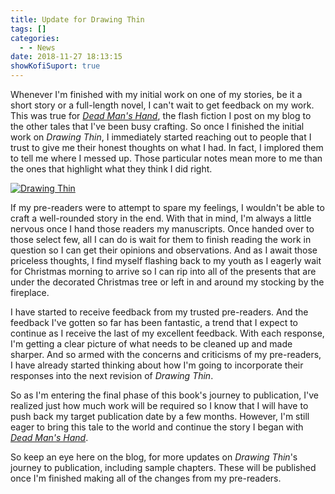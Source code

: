 ```yaml
---
title: Update for Drawing Thin
tags: []
categories:
  - - News
date: 2018-11-27 18:13:15
showKofiSuport: true
---
```


Whenever I'm finished with my initial work on one of my stories, be it a short story or a full-length novel, I can't wait to get feedback on my work.  This was true for [_Dead Man's Hand_](https://www.amazon.com/gp/product/B00TTXVQ7A/ref=as_li_tl?ie=UTF8&tag=mysite009e-20&camp=1789&creative=9325&linkCode=as2&creativeASIN=B00TTXVQ7A&linkId=7604bee100b7341d92003d066462a0a6), the flash fiction I post on my blog to the other tales that I've been busy crafting.  So once I finished the initial work on _Drawing Thin_, I immediately started reaching out to people that I trust to give me their honest thoughts on what I had.  In fact, I implored them to tell me where I messed up.  Those particular notes mean more to me than the ones that highlight what they think I did right.<!-- more -->

<div class="embedded-image-left">

[![Drawing Thin](/writing/forgers/drawing-thin/drawing-thin.jpg "Drawing Thin")](/writing/forgers/drawing-thin)

</div>

If my pre-readers were to attempt to spare my feelings, I wouldn't be able to craft a well-rounded story in the end.  With that in mind, I'm always a little nervous once I hand those readers my manuscripts.  Once handed over to those select few, all I can do is wait for them to finish reading the work in question so I can get their opinions and observations.  And as I await those priceless thoughts, I find myself flashing back to my youth as I eagerly wait for Christmas morning to arrive so I can rip into all of the presents that are under the decorated Christmas tree or left in and around my stocking by the fireplace.

I have started to receive feedback from my trusted pre-readers.  And the feedback I've gotten so far has been fantastic, a trend that I expect to continue as I receive the last of my excellent feedback.  With each response, I'm getting a clear picture of what needs to be cleaned up and made sharper.  And so armed with the concerns and criticisms of my pre-readers, I have already started thinking about how I'm going to incorporate their responses into the next revision of _Drawing Thin_.

So as I'm entering the final phase of this book's journey to publication, I've realized just how much work will be required so I know that I will have to push back my target publication date by a few months.  However, I'm still eager to bring this tale to the world and continue the story I began with [_Dead Man's Hand_](https://www.amazon.com/gp/product/B00TTXVQ7A/ref=as_li_tl?ie=UTF8&tag=mysite009e-20&camp=1789&creative=9325&linkCode=as2&creativeASIN=B00TTXVQ7A&linkId=7604bee100b7341d92003d066462a0a6).

So keep an eye here on the blog, for more updates on _Drawing Thin_'s journey to publication, including sample chapters.  These will be published once I'm finished making all of the changes from my pre-readers.